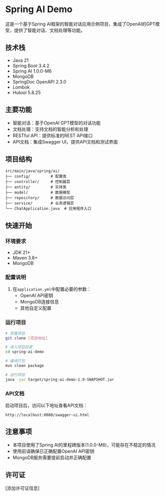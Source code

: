 # Spring AI Demo

这是一个基于Spring AI框架的智能对话应用示例项目，集成了OpenAI的GPT模型，提供了智能对话、文档处理等功能。

## 技术栈

- Java 21
- Spring Boot 3.4.2
- Spring AI 1.0.0-M6
- MongoDB
- SpringDoc OpenAPI 2.3.0
- Lombok
- Hutool 5.8.25

## 主要功能

- 智能对话：基于OpenAI GPT模型的对话功能
- 文档处理：支持文档的智能分析和处理
- RESTful API：提供标准的REST API接口
- API文档：集成Swagger UI，提供API文档和测试界面

## 项目结构

```
src/main/java/spring/ai/
├── config/         # 配置类
├── controller/     # 控制器层
├── entity/         # 实体类
├── model/          # 数据模型
├── repository/     # 数据访问层
├── service/        # 业务逻辑层
└── ChatApplication.java  # 应用程序入口
```

## 快速开始

### 环境要求

- JDK 21+
- Maven 3.8+
- MongoDB

### 配置说明

1. 在`application.yml`中配置必要的参数：
   - OpenAI API密钥
   - MongoDB连接信息
   - 其他自定义配置

### 运行项目

```bash
# 克隆项目
git clone [项目地址]

# 进入项目目录
cd spring-ai-demo

# 编译打包
mvn clean package

# 运行项目
java -jar target/spring-ai-demo-1.0-SNAPSHOT.jar
```

### API文档

启动项目后，访问以下地址查看API文档：
```
http://localhost:8080/swagger-ui.html
```

## 注意事项

- 本项目使用了Spring AI的里程碑版本(1.0.0-M6)，可能存在不稳定的情况
- 使用前请确保已正确配置OpenAI API密钥
- MongoDB服务需要提前启动并正确配置

## 许可证

[添加许可证信息]